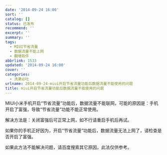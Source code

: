 ```yaml
---
date: '2014-09-24 16:00'
sort: ''
catalog: []
status: 已发布
recommend: ''
excerpt: ''
summary: ''
tags:
  - MIUI节省流量
  - 数据流量不能上网
  - 翻墙软件
abbrlink: 1533
updated: '2014-09-24 16:00'
cover: ''
categories:
  - 洗漱必吐
urlname: 2014-09-24-miui开启节省流量功能后数据流量不能使用的问题
title: miui开启节省流量功能后数据流量不能使用的问题
---
```


MIUI小米手机开启“节省流量”功能后，数据流量不能联网，可能的原因是：手机开启了富强，导致“节省流量”功能不能正常使用。


解决方法是：关闭富强后可正常上网，如不行请重启手机后再试。


如果你的手机正好因为，开启“节省流量”功能后，数据流量无法上网了，请检查是否开启了富强。


如果此方法不能解决问题，请百度搜索其它原因，此法仅供参考。

